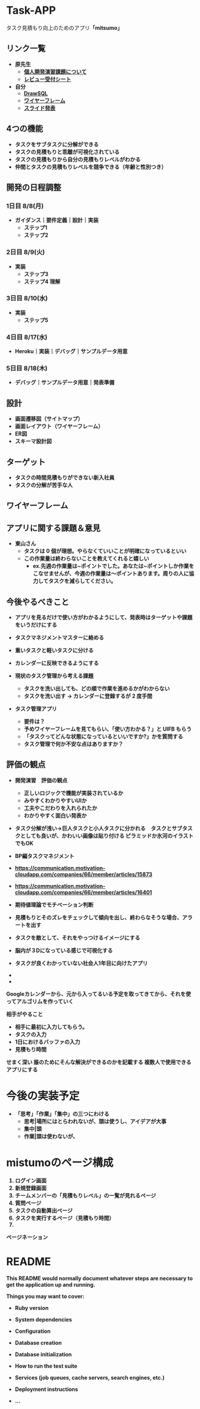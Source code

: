 # Task-APP
タスク見積もり向上のためのアプリ<b>「mitsumo」<b>

## リンク一覧
- 原先生
  - [個人開発演習課題について](https://docs.google.com/document/d/1XkDbMXqCyE_QHyFOyvPL3qmI3uQH3E3ubLQVtzTMaUM/edit#)
  - [レビュー受付シート](https://docs.google.com/spreadsheets/d/14TquWyd6CfTI43BkPK5K_TewmkKr2rjY2tOeV_FIIQA/edit#gid=0)
- 自分
  - [DrawSQL](https://drawsql.app/teams/--109/diagrams/task-app-mitsumo)
  - [ワイヤーフレーム](https://docs.google.com/presentation/d/1NFN-4HQrUUHpKZJMY7fSJQKlNyEoEVLvPS-sP0J-5Cw/edit#slide=id.p)
  - [スライド発表](https://docs.google.com/presentation/d/1pP8PoIwpLFg5yyZ4kPjM-vtRJusNTsBewJEeBgUqjoQ/edit)

## 4つの機能
- タスクをサブタスクに分解ができる
- タスクの見積もりと乖離が可視化されている
- タスクの見積もりから自分の見積もりレベルがわかる
- 仲間とタスクの見積もりレベルを競争できる（年齢と性別つき）

## 開発の日程調整
### 1日目 8/8(月)
- ガイダンス｜要件定義｜設計｜実装
  - ステップ1
  - ステップ2
  
### 2日目 8/9(火)
- 実装
  - ステップ3 
  - ステップ4 理解

### 3日目 8/10(水)
- 実装
  - ステップ5
  
### 4日目 8/17(水)
- Heroku｜実装｜デバッグ｜サンプルデータ用意

### 5日目 8/18(木)
- デバッグ｜サンプルデータ用意｜発表準備

## 設計
- 画面遷移図（サイトマップ）
- 画面レイアウト（ワイヤーフレーム）
- ER図
- スキーマ設計図

## ターゲット
- タスクの時間見積もりができない新入社員
- タスクの分解が苦手な人



## ワイヤーフレーム

## アプリに関する課題＆意見

- 東山さん
  - タスクは 0 個が理想。やらなくていいことが明確になっているといい
  - この作業量は終わらないことを教えてくれると嬉しい
    - ex.先週の作業量は~ポイントでした。あなたは~ポイントしか作業をこなせませんが、今週の作業量は〜ポイントあります。周りの人に協力してタスクを減らしてください。

## 今後やるべきこと

- アプリを見るだけで使い方がわかるようにして、発表時はターゲットや課題をいうだけにする
- タスクマネジメントマスターに絡める
- 重いタスクと軽いタスクに分ける
- カレンダーに反映できるようにする
- 現状のタスク管理から考える課題
  - タスクを洗い出しても、どの順で作業を進めるかがわからない
  - タスクを洗い出す → カレンダーに登録するが 2 度手間
- タスク管理アプリ

  - 要件は？
  - 予めワイヤーフレームを見てもらい、「使い方わかる？」と UIFB もらう
  - 「タスクってどんな状態になっているといいですか?」かを質問する
  - タスク管理で何か不安な点はありますか？

## 評価の観点
- 開発演習　評価の観点
  - 正しいロジックで機能が実装されているか
  - みやすくわかりやすいUIか
  - 工夫やこだわりを入れられたか
  - わかりやすく面白い発表か

- タスク分解が浅い→巨人タスクと小人タスクに分かれる　タスクとサブタスクとしても良いが、かわいい画像は貼り付ける  ピラミッドか氷河のイラストでもOK
- BP編タスクマネジメント
- https://communication.motivation-cloudapp.com/companies/66/member/articles/15873
- https://communication.motivation-cloudapp.com/companies/66/member/articles/16401
- 期待値理論でモチベーション判断
- 見積もりとそのズレをチェックして傾向を出し、終わらなそうな場合、アラートを出す
- タスクを敵として、それをやっつけるイメージにする
- 脳内が３Dになっている感じで可視化する
- タスクが良くわかっていない社会人1年目に向けたアプリ
- 

- 


Googleカレンダーから、元から入ってるいる予定を取ってきてから、それを使ってアルゴリムを作っていく

相手がやること
- 相手に最初に入力してもらう。
- タスクの入力
- 1日におけるバッファの入力
- 見積もり時間

せまく深い
誰のためにそんな解決ができるのかを記載する
複数人で使用できるアプリにする



# 今後の実装予定
- 「思考」「作業」「集中」の三つにわける
  - 思考|場所にはとらわれないが、頭は使うし、アイデアが大事
  - 集中|頭
  - 作業|頭は使わないが、


# mistumoのページ構成
1. ログイン画面
1. 新規登録画面
1. チームメンバーの「見積もりレベル」の一覧が見れるページ
1. 質問ページ
1. タスクの自動算出ページ
1. タスクを実行するページ（見積もり時間）
1. 


ページネーション


# README

This README would normally document whatever steps are necessary to get the
application up and running.

Things you may want to cover:

* Ruby version

* System dependencies

* Configuration

* Database creation

* Database initialization

* How to run the test suite

* Services (job queues, cache servers, search engines, etc.)

* Deployment instructions

* ...